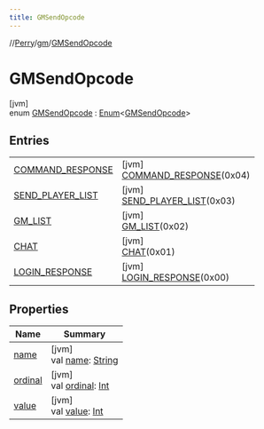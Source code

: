 ```yaml
---
title: GMSendOpcode
---
```

//[Perry](../../../index.html)/[gm](../index.html)/[GMSendOpcode](index.html)



# GMSendOpcode



[jvm]\
enum [GMSendOpcode](index.html) : [Enum](https://kotlinlang.org/api/latest/jvm/stdlib/kotlin/-enum/index.html)<[GMSendOpcode](index.html)>



## Entries


| | |
|---|---|
| [COMMAND_RESPONSE](-c-o-m-m-a-n-d_-r-e-s-p-o-n-s-e/index.html) | [jvm]<br>[COMMAND_RESPONSE](-c-o-m-m-a-n-d_-r-e-s-p-o-n-s-e/index.html)(0x04) |
| [SEND_PLAYER_LIST](-s-e-n-d_-p-l-a-y-e-r_-l-i-s-t/index.html) | [jvm]<br>[SEND_PLAYER_LIST](-s-e-n-d_-p-l-a-y-e-r_-l-i-s-t/index.html)(0x03) |
| [GM_LIST](-g-m_-l-i-s-t/index.html) | [jvm]<br>[GM_LIST](-g-m_-l-i-s-t/index.html)(0x02) |
| [CHAT](-c-h-a-t/index.html) | [jvm]<br>[CHAT](-c-h-a-t/index.html)(0x01) |
| [LOGIN_RESPONSE](-l-o-g-i-n_-r-e-s-p-o-n-s-e/index.html) | [jvm]<br>[LOGIN_RESPONSE](-l-o-g-i-n_-r-e-s-p-o-n-s-e/index.html)(0x00) |


## Properties


| Name | Summary |
|---|---|
| [name](index.html#-655599608%2FProperties%2F863300109) | [jvm]<br>val [name](index.html#-655599608%2FProperties%2F863300109): [String](https://kotlinlang.org/api/latest/jvm/stdlib/kotlin/-string/index.html) |
| [ordinal](index.html#2017669686%2FProperties%2F863300109) | [jvm]<br>val [ordinal](index.html#2017669686%2FProperties%2F863300109): [Int](https://kotlinlang.org/api/latest/jvm/stdlib/kotlin/-int/index.html) |
| [value](value.html) | [jvm]<br>val [value](value.html): [Int](https://kotlinlang.org/api/latest/jvm/stdlib/kotlin/-int/index.html) |

